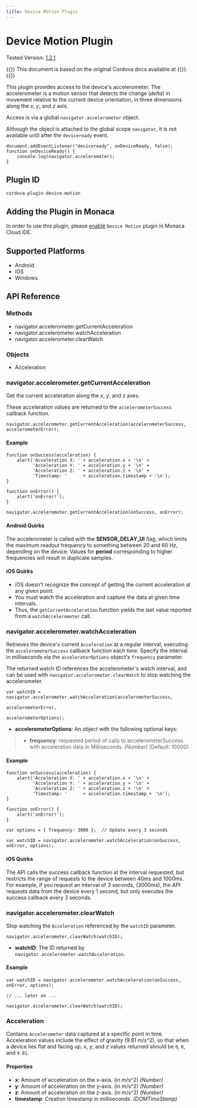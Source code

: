 ```yaml
---
title: Device Motion Plugin
---
```


# Device Motion Plugin

Tested Version:
[1.2.1](https://github.com/apache/cordova-plugin-device-motion/releases/tag/1.2.1)

{{<note>}}
This document is based on the original Cordova docs available at {{<link title="Cordova Docs" href="https://github.com/apache/cordova-plugin-device-motion">}}.
{{</note>}}

This plugin provides access to the device's accelerometer. The
accelerometer is a motion sensor that detects the change (*delta*) in
movement relative to the current device orientation, in three dimensions
along the *x*, *y*, and *z* axis.

Access is via a global `navigator.accelerometer` object.

Although the object is attached to the global scope `navigator`, it is
not available until after the `deviceready` event.

    document.addEventListener("deviceready", onDeviceReady, false);
    function onDeviceReady() {
        console.log(navigator.accelerometer);
    }

Plugin ID
---------

    cordova-plugin-device-motion

Adding the Plugin in Monaca
---------------------------

In order to use this plugin, please [enable](/en/monaca_ide/manual/dependencies/cordova_plugin/#add-plugins)
`Device Motion` plugin in Monaca Cloud IDE.

Supported Platforms
-------------------

-   Android
-   iOS
-   Windows

API Reference
-------------

### Methods

-   navigator.accelerometer.getCurrentAcceleration
-   navigator.accelerometer.watchAcceleration
-   navigator.accelerometer.clearWatch

### Objects

-   Acceleration

### navigator.accelerometer.getCurrentAcceleration

Get the current acceleration along the *x*, *y*, and *z* axes.

These acceleration values are returned to the `accelerometerSuccess`
callback function.

    navigator.accelerometer.getCurrentAcceleration(accelerometerSuccess, accelerometerError);

#### Example

    function onSuccess(acceleration) {
        alert('Acceleration X: ' + acceleration.x + '\n' +
              'Acceleration Y: ' + acceleration.y + '\n' +
              'Acceleration Z: ' + acceleration.z + '\n' +
              'Timestamp: '      + acceleration.timestamp + '\n');
    }

    function onError() {
        alert('onError!');
    }

    navigator.accelerometer.getCurrentAcceleration(onSuccess, onError);

#### Android Quirks

The accelerometer is called with the **SENSOR\_DELAY\_UI** flag, which
limits the maximum readout frequency to something between 20 and 60 Hz,
depending on the device. Values for **period** corresponding to higher
frequencies will result in duplicate samples.

#### iOS Quirks

-   iOS doesn't recognize the concept of getting the current
    acceleration at any given point.
-   You must watch the acceleration and capture the data at given time
    intervals.
-   Thus, the `getCurrentAcceleration` function yields the last value
    reported from a `watchAccelerometer` call.

### navigator.accelerometer.watchAcceleration

Retrieves the device's current `Acceleration` at a regular interval,
executing the `accelerometerSuccess` callback function each time.
Specify the interval in milliseconds via the `acceleratorOptions`
object's `frequency` parameter.

The returned watch ID references the accelerometer's watch interval, and
can be used with `navigator.accelerometer.clearWatch` to stop watching
the accelerometer.

    var watchID = navigator.accelerometer.watchAcceleration(accelerometerSuccess,
                                                           accelerometerError,
                                                           accelerometerOptions);

-   **accelerometerOptions**: An object with the following optional
    keys:

> -   **frequency**: requested period of calls to accelerometerSuccess
>     with acceleration data in Milliseconds. *(Number)*
>     (Default: 10000)

#### Example

    function onSuccess(acceleration) {
        alert('Acceleration X: ' + acceleration.x + '\n' +
              'Acceleration Y: ' + acceleration.y + '\n' +
              'Acceleration Z: ' + acceleration.z + '\n' +
              'Timestamp: '      + acceleration.timestamp + '\n');
    }

    function onError() {
        alert('onError!');
    }

    var options = { frequency: 3000 };  // Update every 3 seconds

    var watchID = navigator.accelerometer.watchAcceleration(onSuccess, onError, options);

#### iOS Quirks

The API calls the success callback function at the interval requested,
but restricts the range of requests to the device between 40ms and
1000ms. For example, if you request an interval of 3 seconds, (3000ms),
the API requests data from the device every 1 second, but only executes
the success callback every 3 seconds.

### navigator.accelerometer.clearWatch

Stop watching the `Acceleration` referenced by the `watchID` parameter.

    navigator.accelerometer.clearWatch(watchID);

-   **watchID**: The ID returned by
    `navigator.accelerometer.watchAcceleration`.

#### Example

    var watchID = navigator.accelerometer.watchAcceleration(onSuccess, onError, options);

    // ... later on ...

    navigator.accelerometer.clearWatch(watchID);

### Acceleration

Contains `Accelerometer` data captured at a specific point in time.
Acceleration values include the effect of gravity (9.81 m/s\^2), so that
when a device lies flat and facing up, *x*, *y*, and *z* values returned
should be `0`, `0`, and `9.81`.

#### Properties

-   **x**: Amount of acceleration on the x-axis. (in m/s\^2) *(Number)*
-   **y**: Amount of acceleration on the y-axis. (in m/s\^2) *(Number)*
-   **z**: Amount of acceleration on the z-axis. (in m/s\^2) *(Number)*
-   **timestamp**: Creation timestamp in milliseconds. *(DOMTimeStamp)*

